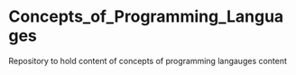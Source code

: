 # Concepts_of_Programming_Languages
 Repository to hold content of concepts of programming langauges content
